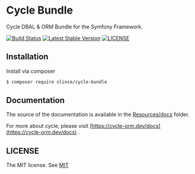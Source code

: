 # Cycle Bundle

Cycle DBAL & ORM Bundle for the Symfony Framework.


[![Build Status](https://img.shields.io/github/actions/workflow/status/slince/cycle-bundle/ci.yml?branch=master&style=flat-square)](https://github.com/slince/cycle-bundle/actions)
[![Latest Stable Version](https://img.shields.io/packagist/v/slince/cycle-bundle.svg?style=flat-square&label=stable)](https://packagist.org/packages/slince/cycle-bundle)
[![LICENSE](https://img.shields.io/github/license/slince/cycle-bundle?style=flat-square)](https://opensource.org/license/mit/)

## Installation

Install via composer

```bash
$ composer require slince/cycle-bundle
```

## Documentation

The source of the documentation is available in the [Resources/docs](./Resources/docs) folder.

For more about cycle, please visit [https://cycle-orm.dev/docs](https://cycle-orm.dev/docs) .

## LICENSE

The MIT license. See [MIT](https://opensource.org/license/mit/)